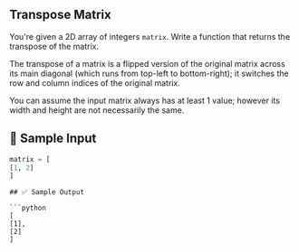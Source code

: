 ## Transpose Matrix

You're given a 2D array of integers `matrix`. Write a function that returns the transpose of the matrix.

The transpose of a matrix is a flipped version of the original matrix across its main diagonal (which runs from top-left to bottom-right); it switches the row and column indices of the original matrix.

You can assume the input matrix always has at least 1 value; however its width and height are not necessarily the same.

## 🔢 Sample Input

```python
matrix = [
[1, 2]
]
```

```
## ✅ Sample Output

```python
[
[1],
[2]
]
```

